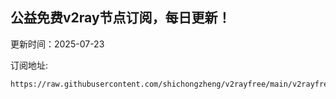 ## 公益免费v2ray节点订阅，每日更新！
更新时间：2025-07-23

订阅地址:
```
https://raw.githubusercontent.com/shichongzheng/v2rayfree/main/v2rayfree
```
